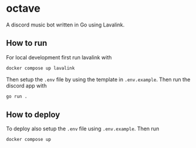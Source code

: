 # octave

A discord music bot written in Go using Lavalink.

## How to run

For local development first run lavalink with 

```sh
docker compose up lavalink
```

Then setup the `.env` file by using the template in `.env.example`. Then run the discord app with 

```sh
go run .
```

## How to deploy

To deploy also setup the `.env` file using `.env.example`. Then run

```sh
docker compose up
```
